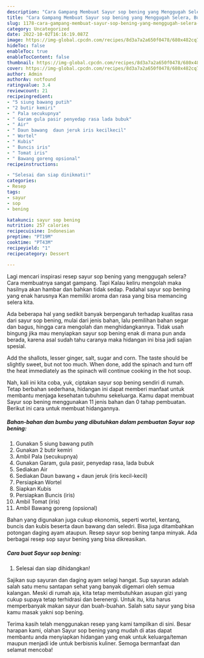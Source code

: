 ```yaml
---
description: "Cara Gampang Membuat Sayur sop bening yang Menggugah Selera, Buat Buka Puasa Lezat"
title: "Cara Gampang Membuat Sayur sop bening yang Menggugah Selera, Buat Buka Puasa Lezat"
slug: 1178-cara-gampang-membuat-sayur-sop-bening-yang-menggugah-selera-buat-buka-puasa-lezat
category: Uncategorized
date: 2022-10-02T16:16:19.087Z
image: https://img-global.cpcdn.com/recipes/8d3a7a2a650f0478/680x482cq70/sayur-sop-bening-foto-resep-utama.jpg
hideToc: false
enableToc: true
enableTocContent: false
thumbnail: https://img-global.cpcdn.com/recipes/8d3a7a2a650f0478/680x482cq70/sayur-sop-bening-foto-resep-utama.jpg
cover: https://img-global.cpcdn.com/recipes/8d3a7a2a650f0478/680x482cq70/sayur-sop-bening-foto-resep-utama.jpg
author: Admin
authorAv: notfound
ratingvalue: 3.4
reviewcount: 21
recipeingredient:
- "5 siung bawang putih"
- "2 butir kemiri"
- " Pala secukupnya"
- " Garam gula pasir penyedap rasa lada bubuk"
- " Air"
- " Daun bawang  daun jeruk iris kecilkecil"
- " Wortel"
- " Kubis"
- " Buncis iris"
- " Tomat iris"
- " Bawang goreng opsional"
recipeinstructions:

- "Selesai dan siap dinikmati!"
categories:
- Resep
tags:
- sayur
- sop
- bening

katakunci: sayur sop bening 
nutrition: 257 calories
recipecuisine: Indonesian
preptime: "PT19M"
cooktime: "PT43M"
recipeyield: "1"
recipecategory: Dessert

---
```



Lagi mencari inspirasi resep sayur sop bening yang menggugah selera? Cara membuatnya sangat gampang. Tapi Kalau keliru mengolah maka hasilnya akan hambar dan bahkan tidak sedap. Padahal sayur sop bening yang enak harusnya Kan memiliki aroma dan rasa yang bisa memancing selera kita.


Ada beberapa hal yang sedikit banyak berpengaruh terhadap kualitas rasa dari sayur sop bening, mulai dari jenis bahan, lalu pemilihan bahan segar dan bagus, hingga cara mengolah dan menghidangkannya. Tidak usah bingung jika mau menyiapkan sayur sop bening enak di mana pun anda berada, karena asal sudah tahu caranya maka hidangan ini bisa jadi sajian spesial.

Add the shallots, lesser ginger, salt, sugar and corn. The taste should be slightly sweet, but not too much. When done, add the spinach and turn off the heat immediately as the spinach will continue cooking in the hot soup.


Nah, kali ini kita coba, yuk, ciptakan sayur sop bening sendiri di rumah. Tetap berbahan sederhana, hidangan ini dapat memberi manfaat untuk membantu menjaga kesehatan tubuhmu sekeluarga. Kamu dapat membuat Sayur sop bening menggunakan 11 jenis bahan dan 0 tahap pembuatan. Berikut ini cara untuk membuat hidangannya.

<!--inarticleads1-->

##### Bahan-bahan dan bumbu yang dibutuhkan dalam pembuatan Sayur sop bening:

1. Gunakan 5 siung bawang putih
1. Gunakan 2 butir kemiri
1. Ambil  Pala (secukupnya)
1. Gunakan  Garam, gula pasir, penyedap rasa, lada bubuk
1. Sediakan  Air
1. Sediakan  Daun bawang + daun jeruk (iris kecil-kecil)
1. Persiapkan  Wortel
1. Siapkan  Kubis
1. Persiapkan  Buncis (iris)
1. Ambil  Tomat (iris)
1. Ambil  Bawang goreng (opsional)


Bahan yang digunakan juga cukup ekonomis, seperti wortel, kentang, buncis dan kubis beserta daun bawang dan seledri. Bisa juga ditambahkan potongan daging ayam ataupun. Resep sayur sop bening tanpa minyak. Ada berbagai resep sop sayur bening yang bisa dikreasikan. 

<!--inarticleads2-->

##### Cara buat Sayur sop bening:


1. Selesai dan siap dihidangkan!

Sajikan sup sayuran dan daging ayam selagi hangat. Sup sayuran adalah salah satu menu santapan sehat yang banyak digemari oleh semua kalangan. Meski di rumah aja, kita tetap membutuhkan asupan gizi yang cukup supaya tetap terhidrasi dan berenergi. Untuk itu, kita harus memperbanyak makan sayur dan buah-buahan. Salah satu sayur yang bisa kamu masak yakni sop bening. 

Terima kasih telah menggunakan resep yang kami tampilkan di sini. Besar harapan kami, olahan Sayur sop bening yang mudah di atas dapat membantu anda menyiapkan hidangan yang enak untuk keluarga/teman maupun menjadi ide untuk berbisnis kuliner. Semoga bermanfaat dan selamat mencoba!
